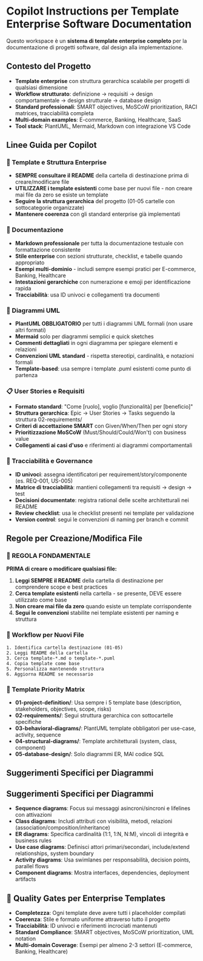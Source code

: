 <!-- Use this file to provide workspace-specific custom instructions to Copilot. For more details, visit https://code.visualstudio.com/docs/copilot/copilot-customization#_use-a-githubcopilotinstructionsmd-file -->

# Copilot Instructions per Template Enterprise Software Documentation

Questo workspace è un **sistema di template enterprise completo** per la documentazione di progetti software, dal design alla implementazione.

## Contesto del Progetto
- **Template enterprise** con struttura gerarchica scalabile per progetti di qualsiasi dimensione
- **Workflow strutturato**: definizione → requisiti → design comportamentale → design strutturale → database design
- **Standard professionali**: SMART objectives, MoSCoW prioritization, RACI matrices, tracciabilità completa
- **Multi-domain examples**: E-commerce, Banking, Healthcare, SaaS
- **Tool stack**: PlantUML, Mermaid, Markdown con integrazione VS Code

## Linee Guida per Copilot

### 🎯 Template e Struttura Enterprise
- **SEMPRE consultare il README** della cartella di destinazione prima di creare/modificare file
- **UTILIZZARE i template esistenti** come base per nuovi file - non creare mai file da zero se esiste un template
- **Seguire la struttura gerarchica** del progetto (01-05 cartelle con sottocategorie organizzate)
- **Mantenere coerenza** con gli standard enterprise già implementati

### 📝 Documentazione
- **Markdown professionale** per tutta la documentazione testuale con formattazione consistente
- **Stile enterprise** con sezioni strutturate, checklist, e tabelle quando appropriato
- **Esempi multi-dominio** - includi sempre esempi pratici per E-commerce, Banking, Healthcare
- **Intestazioni gerarchiche** con numerazione e emoji per identificazione rapida
- **Tracciabilità**: usa ID univoci e collegamenti tra documenti

### 🎨 Diagrammi UML
- **PlantUML OBBLIGATORIO** per tutti i diagrammi UML formali (non usare altri formati)
- **Mermaid** solo per diagrammi semplici e quick sketches
- **Commenti dettagliati** in ogni diagramma per spiegare elementi e relazioni
- **Convenzioni UML standard** - rispetta stereotipi, cardinalità, e notazioni formali
- **Template-based**: usa sempre i template .puml esistenti come punto di partenza

### 📋 User Stories e Requisiti
- **Formato standard**: "Come [ruolo], voglio [funzionalità] per [beneficio]"
- **Struttura gerarchica**: Epic → User Stories → Tasks seguendo la struttura 02-requirements/
- **Criteri di accettazione SMART** con Given/When/Then per ogni story
- **Prioritizzazione MoSCoW** (Must/Should/Could/Won't) con business value
- **Collegamenti ai casi d'uso** e riferimenti ai diagrammi comportamentali

### 🔗 Tracciabilità e Governance
- **ID univoci**: assegna identificatori per requirement/story/componente (es. REQ-001, US-005)
- **Matrice di tracciabilità**: mantieni collegamenti tra requisiti → design → test
- **Decisioni documentate**: registra rational delle scelte architetturali nei README
- **Review checklist**: usa le checklist presenti nei template per validazione
- **Version control**: segui le convenzioni di naming per branch e commit

## Regole per Creazione/Modifica File

### 🚨 REGOLA FONDAMENTALE
**PRIMA di creare o modificare qualsiasi file:**
1. **Leggi SEMPRE il README** della cartella di destinazione per comprendere scope e best practices
2. **Cerca template esistenti** nella cartella - se presente, DEVE essere utilizzato come base
3. **Non creare mai file da zero** quando esiste un template corrispondente
4. **Segui le convenzioni** stabilite nei template esistenti per naming e struttura

### 📁 Workflow per Nuovi File
```
1. Identifica cartella destinazione (01-05)
2. Leggi README della cartella
3. Cerca template-*.md o template-*.puml
4. Copia template come base
5. Personalizza mantenendo struttura
6. Aggiorna README se necessario
```

### 🎯 Template Priority Matrix
- **01-project-definition/**: Usa sempre i 5 template base (description, stakeholders, objectives, scope, risks)
- **02-requirements/**: Segui struttura gerarchica con sottocartelle specifiche
- **03-behavioral-diagrams/**: PlantUML template obbligatori per use-case, activity, sequence
- **04-structural-diagrams/**: Template architetturali (system, class, component)
- **05-database-design/**: Solo diagrammi ER, MAI codice SQL

## Suggerimenti Specifici per Diagrammi
## Suggerimenti Specifici per Diagrammi
- **Sequence diagrams**: Focus sui messaggi asincroni/sincroni e lifelines con attivazioni
- **Class diagrams**: Includi attributi con visibilità, metodi, relazioni (association/composition/inheritance)
- **ER diagrams**: Specifica cardinalità (1:1, 1:N, N:M), vincoli di integrità e business rules
- **Use case diagrams**: Definisci attori primari/secondari, include/extend relationships, system boundary
- **Activity diagrams**: Usa swimlanes per responsabilità, decision points, parallel flows
- **Component diagrams**: Mostra interfaces, dependencies, deployment artifacts

## 🎯 Quality Gates per Enterprise Templates
- **Completezza**: Ogni template deve avere tutti i placeholder compilati
- **Coerenza**: Stile e formato uniforme attraverso tutto il progetto  
- **Tracciabilità**: ID univoci e riferimenti incrociati mantenuti
- **Standard Compliance**: SMART objectives, MoSCoW prioritization, UML notation
- **Multi-domain Coverage**: Esempi per almeno 2-3 settori (E-commerce, Banking, Healthcare)
